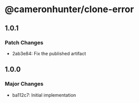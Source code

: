# @cameronhunter/clone-error

## 1.0.1

### Patch Changes

-   2ab3e84: Fix the published artifact

## 1.0.0

### Major Changes

-   ba112c7: Initial implementation
